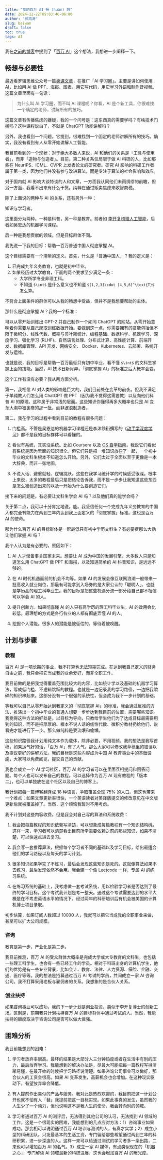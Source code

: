 ```yaml
---
title: "我的百万 AI 畅 (huàn) 想"
date: 2024-12-22T09:03:46-06:00
author: "郝鸿涛"
slug: baiwan
draft: false
toc: true
tags: AI
---
```


我在[之前的博客](/cn/2024/11/21/dreams/)中提到了「[百万 AI](https://baiwan.ai/)」这个想法，我想进一步阐释一下。

## 畅想与必要性

最近看罗辑思维公众号一篇[卖课文章](https://mp.weixin.qq.com/s/FPZjmHePXin90TA2EKr9Jg)，在推广「AI 学习圈」。主要是讲如何使用 AI，比如用 AI 做 PPT、海报、图表，用它写代码，用它学习外语和制作音视频。这篇文章里面有一句话：

>为什么叫 AI 学习圈，而不叫 AI 课程呢？你看，AI 是个新工具，你很难找一个确定的老师，讲解所有的技巧。

这篇文章有传播焦虑的嫌疑，我的一个问号是：这东西真的需要学吗？有啥技术门槛吗？这种课程说白了，不就是 ChatGPT 功能讲解吗？

另外，我也看到一个问题，它提到，很难找到一个固定的老师讲解所有的技巧。确实，我没有看到有人从零开始讲解人工智能。

我目前看到的一个现状：对于绝大多数人来说，AI 和他们的关系是「工具与使用者」，而非「造物与创造者」。目前，第二种关系仅局限于做 AI 科研的人，比如那些在 NeurIPS、ICML、CVPR 上发表论文的研究者。研究 AI 影响的科研工作者属于第一类，因为他们并没有参与改进算法，而是专注于算法的社会影响和效应。

对于国内就 AI 影响大谈特谈的人和文章，一方面我认同他们未雨绸缪的前瞻，但另一方面，我看不出来有什么干货，纯粹在通过贩卖焦虑来收智商税。

除了上面说的两种与 AI 的关系，还有另外一种：

知识与学习者。

这里面分为两种。一种是科普，另一种是教育。前者如 [李开复梳理人工智能](https://www.ruanyifeng.com/blog/2024/12/weekly-issue-330.html)，后者如吴恩达的机器学习课程。

后一种是我想贡献的领域，但是目标群体不同。

我先说一下我的目标：帮助一百万普通中国人彻底掌握 AI。

这个目标需要有一个清晰的定义。首先，什么是「普通中国人」？我的定义是：

1. 已完成九年义务教育，也就是初中毕业。
2. 如果经历过大学教育，下面的两个要求至少满足一条：
    - 大学所学专业非理工科。
    - 不知道 `$\int$` 是什么意义也不知道 `$[1,2,3]\cdot [4,5,6]^\text{T}$` 怎么算。

不符合上面条件的群体可以从我的畅想中受益，但并不是我想要帮助的主体。

那什么是彻底掌握 AI？我的一个标准：

可以从零开始训练出 GPT-2 并自己制作一个如同 ChatGPT 的网站。从零开始意味着你需要从自己爬取训练数据开始。要做到这一点，你需要拥有的技能包括但不限于微积分、线性代数、概率与贝叶斯统计、编程基础、数据科学、机器学习、深度学习、强化学习 (RLHF)、自然语言处理、分布式计算、高性能计算、前端开发、数据库管理、API 开发、网络安全、 Docker、Kubernetes、云部署、系统开发与运维。

也就是说，我的目标是帮助一百万最低只有初中毕业、看不懂 `$\int$` 的文科生掌握上面的技能。当然，AI 技术日新月异，「彻底掌握 AI」的标准之后大概率会变。

这个工作有没有必要？我从两方面分析。

第一，我相信 AI 对人类的影响是巨大的，我们目前处在变革的前夜。但我不满足于单纯教人们怎么用 ChatGPT 做 PPT（因为我不觉得这需要教）以及向他们科普 AI 的原理。这种属于非常浅的层面。这些知识你懂得再多大概率也只是 AI 变革大潮中被裹卷的那一批，而非波浪制造者。

第二，我在学习的过程中看到目前的教程有很多问题：

1. 门槛高。不管是吴恩达的机器学习课程还是李沐领衔撰写的《[动手学深度学习](https://github.com/d2l-ai/d2l-zh)》都不是我的目标群体可以看懂的。

2. 看似有系统，其实没系统。比如 Coursera 以及 [CS 自学指南](https://csdiy.wiki/)。我说它们看似有系统是因为里面的知识很全。但它们只是把一堆知识放在了一起，一个初中毕业的文科生根本不知道怎么开始。另外，它们太过于全面以至于更像是一本大辞典，而非一张地图。

3. 不说人话、避重就轻、逻辑跳跃。这些在我学习统计学的时候感受很深。根本上来说，太多的教程最后只是把结论告诉我，而不是一步步让我知道这些东西是怎么被创造出来的以及一开始为什么要创造它们。

接下来的问题是，有必要让文科生学会 AI 吗？以及他们真的能学会吗？

关于第二点，我可以十分肯定地说，能。我坚信任何一个完成九年义务教育的中国人都完全有能力在两到三年内达到我上面定义的「彻底掌握」标准。这也是百万 AI 的使命。

那为什么百万 AI 的目标群体是一帮最低只有初中学历文科生？有必要费那么大劲让他们掌握 AI 吗？

我个人认为是有必要的，原因如下：

1. AI 人才储备事关国家未来。想要让 AI 成为中国的发展引擎，大多数人只是知道怎么用 ChatGPT 做 PPT 和海报，以及知道简单的 AI 科普知识，是远远不够的。

2. 在 AI 时代机遇面前的机会不均等。如果 AI 的发展会像互联网浪潮一般带来一批高收入就业岗位，那最有可能拿到入场券的是大家公认的「聪明人」，也就是学历高的理工科毕业生。我的目标是把这些机遇分流一部分给自己都不相信可以学会 AI 的人。

3. 提升创新力。如果彻底懂 AI 的人只有高学历的理工科毕业生，AI 的效用会比较低。最理想的方式是各行各业的人都有彻底弄懂 AI 的人。

4. 挖掘个人潜能。很多人的潜能是被低估的，等待着被唤醒。

## 计划与步骤

### 教程

百万 AI 是一项长期的事业，我不打算也无法短期完成。在达到我自己定义的财务自由之前，我只会把它当成我的业余爱好，而非全职工作。

我目前做的是把我觉得覆盖范围比较大的内容，比如统计学以及基础的机器学习算法，写成低门槛、不逻辑跳跃的教程。也就是一边记录我的学习路径，一边把我嚼碎的知识串起来。这部分没有一个很强的系统性，但会成为我下一步计划的基础。

等我可以自己从零开始达到我定义的「彻底掌握 AI」的标准，我会通过反推的方法，推演出一个初中毕业的普通人想要一步步达到我目前的位置，需要哪些知识。我觉得这种方法的好处是，以目标为导向，只教给学生他们为了达成目标最需要用到的知识，而不是把厚厚的、根本不说人话的线性代数、微积分教材扔给他们，说看完才能进行下一步。那么做纯粹是耍流氓和偷懒。

这些知识路径我计划用纯文本作为载体，除非必要，不用视频。我的想法是我写首稿，如果运气好的话，「百万 AI」有了人气，那么大家可以修改我草稿里的错误以及提议更好的讲解方法。我的目标是这些内容成为中国 AI 教育事业中的基础设施，大家可以免费阅览，提交自己的贡献。

我也会成立一个 AI 学习社区，百万 AI 的学习者可以在里面互相提问和回答问题。每个人也可以发布自己的教程，可以选择作为百万 AI 现有教程的「版本二」，也可以单独放在这个社区以及自己的博客上。

我计划把每一篇博客翻译成 18 种语言，争取覆盖全球 75% 的人口。但这也带来一个难点：如果文章更新率很快，一个英语读者对英译版提交的修改意见在中文版更新后就被覆盖掉了。当然，这个烦恼我暂时不用考虑。

我不计划对这些内容收费，但是我会对自己写的算法和系统收费：

1. 我会把每篇教程的知识依赖写清楚，可以想象成每篇教程有一个知识结构树。这样一来，学习者可以清楚看出目前所学需要依赖之前的那些知识，如果不清楚，可以快速点进去复习。

2. 我会写一套推荐算法，根据每个学习者不同的基础以及学习目标，给出最适合他们的学习路径以及每天的学习计划。

3. 很多知识如果学完了不练习，最后会发现这些知识是死的。这就像算法如果不去练习，最后发现依然不会用。我会建一个像 Leetcode 一样、专属 AI 的练习系统。

4. 在练习系统的基础上，我考虑做一套考试系统，用以检验学习者是否达到了最终的学习目标。这个考试我计划是考一整天。通过这个考试需要达到的水平大概是在不考虑英语水平的情况下，经过两年的科研培训后有机会被美国的计算机博士项目录取。

初步估算，如果订阅人数超过 10000 人，我就可以把它当成我的全职事业来做，甚至可以扩大公司规模。

### 咨询

教育是第一步，产业化是第二步。

我目前推测，百万 AI 的受众群体大概率是完成大学或大专教育的文科生，也包括一些理工科学生，也会有一些已经工作的学员。相对于科班出身的计算机学生，他们的优势是有一些专业背景，比如会计、教育、法律、人力资源、保险、金融、交通、医疗等等。我的想法是招募通过百万 AI 考试的学员，共同成立一家 AI 咨询公司。我不打算采用老板与雇佣者的关系。我想象的是合伙人关系。

### 创业扶持

如果咨询事业可以成功，我的下一步计划是创业投资，类似于李开复博士的创新工场。区别是，前期我只计划扶持百万 AI 的目标群体中通过考试的人。当然，我能扶持的额度取决于咨询公司是否可以做大做强。

## 困难分析

我目前能想到的困难：

1. 学习者放弃率很高。最坏的结果是大部分人三分钟热度或者在生活中有别的压力，最后放弃学习。我能想到的解决办法是，尽最大可能把每一篇教程写得清晰易懂，在最开始的时候把学习路径说清楚。如果咨询公司事业可以做好，那合伙人的工资会很高。如果 AI 变革发生，高薪机会也会增加。在这种现实驱动下，有望放弃率会降低。

2. 有人提前作出类似的产品与服务。我对此是热烈欢迎的，我目前把这一计划公开也就不怕有人「替」我提前把这一目标实现。如果此事真的发生，虽然我的人生少了一个动力，但也说明这不是我人生的使命，我会转向别的领域。

3. 学习者通过百万 AI 的测评后，无法得到其他公司的认可，无法找到 AI 领域的工作。这是一个很现实的困难，我能想到的几点应对方法：1）咨询事业如果成功，那变相可以说明通过百万 AI 培训与测试的人，有真才实学；2）成立小型的科研团队，只发最基本的生活工资，专门留给那些希望通过两到三年的科研积累，进一步深造的人。这样一来可以给通过测试的学习者多一条出路，二来也可以增加百万 AI 的名气。3）成立一家 AI 媒体，有点类似现在的「机器之心」，专门解读 AI 领域最新的科研进展，这也会增加百万 AI 的曝光度。